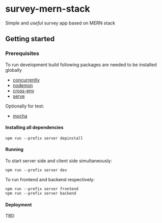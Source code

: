 # survey-mern-stack
Simple and *useful* survey app based on MERN stack

## Getting started

### Prerequisites
To run development build following packages are needed to be installed globally
- [concurrently](https://www.npmjs.com/package/concurrently)
- [nodemon](https://nodemon.io/)
- [cross-env](https://www.npmjs.com/package/cross-env)
- [serve](https://www.npmjs.com/package/serve)

Optionally for test:
- [mocha](https://mochajs.org/)

#### Installing all dependencies
````
npm run --prefix server depinstall
````

#### Running

To start server side and client side simultaneously:
````
npm run --prefix server dev
```` 

To run frontend and backend respectively:
````
npm run --prefix server frontend
npm run --prefix server backend
```` 

#### Deployment

TBD





